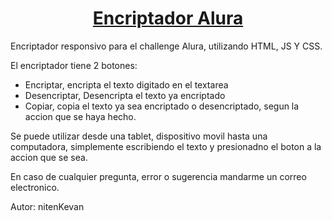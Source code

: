 <h1 align="center"> <u>Encriptador Alura </u></h1>

Encriptador responsivo para el challenge Alura, utilizando HTML, JS Y CSS.

El encriptador tiene 2 botones:
- Encriptar, encripta el texto digitado en el textarea
- Desencriptar, Desencripta el texto ya encriptado
- Copiar, copia el texto ya sea encriptado o desencriptado, segun la accion que se haya hecho.

Se puede utilizar desde una tablet, dispositivo movil hasta una computadora, simplemente escribiendo el texto y presionadno el boton a la accion que se sea.

En caso de cualquier pregunta, error o sugerencia mandarme un correo electronico.

Autor: nitenKevan
